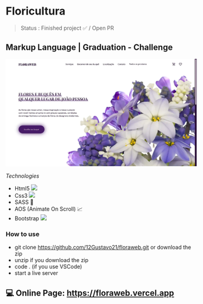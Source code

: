 # Floricultura

> Status : Finished project ✅ / Open PR

## Markup Language | Graduation - Challenge

<img width ='800px' src ='./assets/img/home-print.webp' />

_Technologies_

- Html5 <img width="15px" src="https://cdn-icons-png.flaticon.com/512/4943/4943029.png" />
- Css3 <img width="15px" src="https://cdn-icons-png.flaticon.com/512/732/732190.png" />
- SASS 🎨
- AOS (Animate On Scroll) 📈
- Bootstrap <img width="15px" src="https://cdn-icons-png.flaticon.com/512/5968/5968672.png" />

### How to use

- git clone https://github.com/12Gustavo21/floraweb.git or download the zip
- unzip if you download the zip
- code . (if you use VSCode)
- start a live server

## 💻 Online Page: https://floraweb.vercel.app
